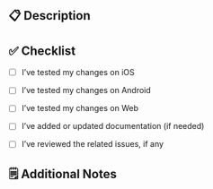 ## 📋 Description

<!-- Please describe the changes you’ve made and the motivation behind them. -->

## ✅ Checklist

- [ ] I’ve tested my changes on iOS
- [ ] I’ve tested my changes on Android
- [ ] I’ve tested my changes on Web

- [ ] I’ve added or updated documentation (if needed)
- [ ] I’ve reviewed the related issues, if any

## 🗒️ Additional Notes

<!-- Anything else reviewers should be aware of? -->
